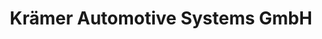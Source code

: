 ---
title: "Krämer Automotive Systems GmbH"
url: /reutlingen/kraemer-automotive-systems-gmbh/
shop: Autohaus
---